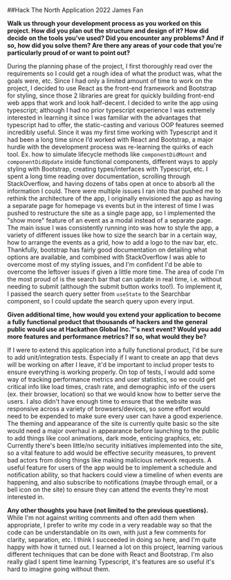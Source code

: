 ##Hack The North Application 2022 James Fan

**Walk us through your development process as you worked on this project. How did you plan out the structure and design of it? How did decide on the tools you've used? Did you encounter any problems? And if so, how did you solve them? Are there any areas of your code that you're particularly proud of or want to point out?**

During the planning phase of the project, I first thoroughly read over the requirements so I could get a rough idea of what the product was, what the goals were, etc. Since I had only a limited amount of time to work on the project, I decided to use React as the front-end framework and Bootstrap for styling, since those 2 libraries are great for quickly building front-end web apps that work and look half-decent. I decided to write the app using typescript; although I had no prior typescript experience I was extremely interested in learning it since I was familiar with the advantages that typescript had to offer, the static-casting and various OOP features seemed incredibly useful.
Since it was my first time working with Typescript and it had been a long time since I’d worked with React and Bootstrap, a major hurdle with the development process was re-learning the quirks of each tool. Ex. how to simulate lifecycle methods like `componentDidMount` and `componentDidUpdate` inside functional components, different ways to apply styling with Bootstrap, creating types/interfaces with Typescript, etc. I spent a long time reading over documentation, scrolling through StackOverflow, and having dozens of tabs open at once to absorb all the information I could.
There were multiple issues I ran into that pushed me to rethink the architecture of the app, I originally envisioned the app as having a separate page for homepage vs events but in the interest of time I was pushed to restructure the site as a single page app, so I implemented the "show more" feature of an event as a modal instead of a separate page.
The main issue I was consistently running into was how to style the app, a variety of different issues like how to size the search bar in a certain way, how to arrange the events as a grid, how to add a logo to the nav bar, etc. Thankfully, bootstrap has fairly good documentation on detailing what options are available, and combined with StackOverflow I was able to overcome most of my styling issues, and I'm confident I'd be able to overcome the leftover issues if given a little more time.
The area of code I'm the most proud of is the search bar that can update in real time, i.e. without needing to submit (although the submit button works too!). To implement it, I passed the search query setter from `useState` to the Searchbar component, so I could update the search query upon every input.

**Given additional time, how would you extend your application to become a fully functional product that thousands of hackers and the general public would use at Hackathon Global Inc.™'s next event? Would you add more features and performance metrics? If so, what would they be?**

If I were to extend this application into a fully functional product, I'd be sure to add unit/integration tests. Especially if I want to create an app that devs will be working on after I leave, it'd be important to includ proper tests to ensure everything is working properly.
On top of tests, I would add some way of tracking performance metrics and user statistics, so we could get critical info like load times, crash rate, and demographic info of the users (ex. their browser, location) so that we would know how to better serve the users. I also didn't have enough time to ensure that the website was responsive across a variety of browsers/devices, so some effort would need to be expended to make sure every user can have a good experience.
The theming and appearance of the site is currently quite basic so the site would need a major overhaul in appearance before launching to the public to add things like cool animations, dark mode, enticing graphics, etc.
Currently there's been little/no security initiatives implemented into the site, so a vital feature to add would be effective security measures, to prevent bad actors from doing things like making malicious network requests.
A useful feature for users of the app would be to implement a schedule and notification ability, so that hackers could view a timeline of when events are happening, and also subscribe to notifications (maybe through email, or a bell icon on the site) to ensure they can attend the events they're most interested in.

**Any other thoughts you have (not limited to the previous questions).**
While I'm not against writing comments and often add them when appropriate, I prefer to write my code in a very readable way so that the code can be understandable on its own, with just a few comments for clarity, separation, etc. I think I succeeded in doing so here, and I'm quite happy with how it turned out. I learned a lot on this project, learning various different techniques that can be done with React and Bootstrap. I'm also really glad I spent time learning Typescript, it's features are so useful it's hard to imagine going without them.